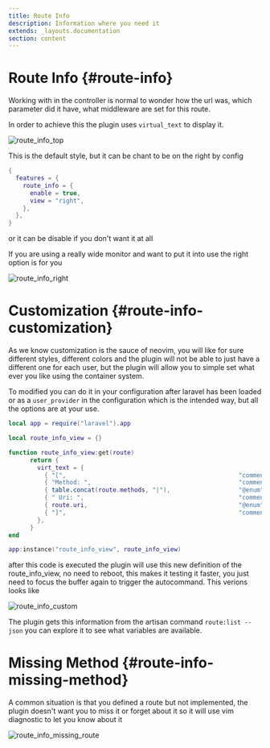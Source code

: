 ```yaml
---
title: Route Info
description: Information where you need it
extends: _layouts.documentation
section: content
---
```


# Route Info {#route-info}

Working with in the controller is normal to wonder how the url was, which parameter did it have,
what middleware are set for this route.

In order to achieve this the plugin uses `virtual_text` to display it.

![route_info_top](/assets/img/route_info_top.png)

This is the default style, but it can be chant to be on the right by config

```lua
{
  features = {
    route_info = {
      enable = true,
      view = "right",
    },
  },
}
```

or it can be disable if you don't want it at all

If you are using a really wide monitor and want to put it into use the right option is for you

![route_info_right](/assets/img/route_info_right.png)

# Customization {#route-info-customization}

As we know customization is the sauce of neovim, you will like for sure different styles, different
colors and the plugin will not be able to just have a different one for each user,
but the plugin will allow you to simple set what ever you like using the container system.

To modified you can do it in your configuration after laravel has been loaded or as a `user_provider` in the
configuration which is the intended way, but all the options are at your use.

```lua
local app = require("laravel").app

local route_info_view = {}

function route_info_view:get(route)
      return {
        virt_text = {
          { "[",                                                "comment" },
          { "Method: ",                                         "comment" },
          { table.concat(route.methods, "|"),                   "@enum" },
          { " Uri: ",                                           "comment" },
          { route.uri,                                          "@enum" },
          { "]",                                                "comment" },
        },
      }
end

app:instance("route_info_view", route_info_view)
```

after this code is executed the plugin will use this new definition of the route_info_view, no need to reboot,
this makes it testing it faster, you just need to focus the buffer again to trigger the autocommand.
This verions looks like

![route_info_custom](/assets/img/route_info_custom.png)


The plugin gets this information from the artisan command `route:list --json` you can explore it to see what variables
are available.

# Missing Method {#route-info-missing-method}

A common situation is that you defined a route but not implemented, the plugin doesn't want you
to miss it or forget about it so it will use vim diagnostic to let you know about it

![route_info_missing_route](/assets/img/route_info_missing_route.png)
